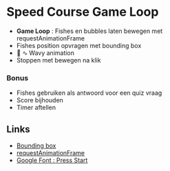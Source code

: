 # Speed Course Game Loop

- **Game Loop** : Fishes en bubbles laten bewegen met requestAnimationFrame
- Fishes position opvragen met bounding box
- 🐠 ∿ Wavy animation
- Stoppen met bewegen na klik

### Bonus

- Fishes gebruiken als antwoord voor een quiz vraag
- Score bijhouden
- Timer aftellen

## Links

- [Bounding box](https://developer.mozilla.org/en-US/docs/Web/API/Element/getBoundingClientRect)
- [requestAnimationFrame](https://developer.mozilla.org/en-US/docs/Web/API/window/requestAnimationFrame)
- [Google Font : Press Start](https://fonts.google.com/specimen/Press+Start+2P)